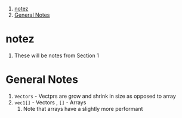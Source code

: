 1. [notez](#notez)
2. [General Notes](#general-notes)

# notez

1. These will be notes from Section 1

# General Notes

1. `Vectors` - Vectprs are grow and shrink in size as opposed to array
2. `vec1[]` - Vectors , `[]` - Arrays
   1. Note that arrays have a slightly more performant
